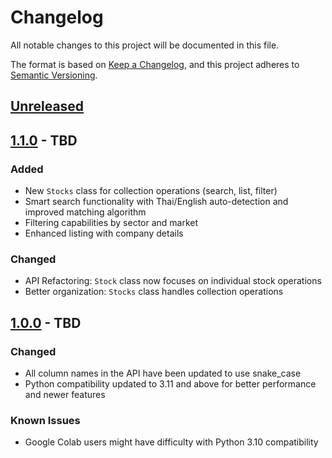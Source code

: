 # Changelog

All notable changes to this project will be documented in this file.

The format is based on [Keep a Changelog](https://keepachangelog.com/en/1.1.0/),
and this project adheres to [Semantic Versioning](https://semver.org/spec/v2.0.0.html).

## [Unreleased]

## [1.1.0] - TBD

### Added
- New `Stocks` class for collection operations (search, list, filter)
- Smart search functionality with Thai/English auto-detection and improved matching algorithm
- Filtering capabilities by sector and market
- Enhanced listing with company details

### Changed
- API Refactoring: `Stock` class now focuses on individual stock operations
- Better organization: `Stocks` class handles collection operations

## [1.0.0] - TBD

### Changed
- All column names in the API have been updated to use snake_case
- Python compatibility updated to 3.11 and above for better performance and newer features

### Known Issues
- Google Colab users might have difficulty with Python 3.10 compatibility

[Unreleased]: https://github.com/ninyawee/thaifin/compare/v1.1.0...HEAD
[1.1.0]: https://github.com/ninyawee/thaifin/compare/v1.0.0...v1.1.0
[1.0.0]: https://github.com/ninyawee/thaifin/releases/tag/v1.0.0